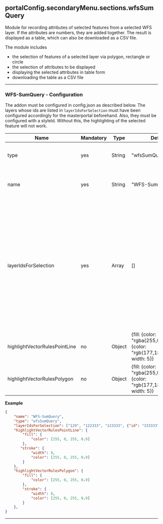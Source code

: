 ## portalConfig.secondaryMenu.sections.wfsSumQuery

Module for recording attributes of selected features from a selected WFS layer. If the attributes are numbers, they are added together. The result is displayed as a table, which can also be downloaded as a CSV file.

The module includes

* the selection of features of a selected layer via polygon, rectangle or circle
* the selection of attributes to be displayed
* displaying the selected attributes in table form
* downloading the table as a CSV file


***


### WFS-SumQuery - Configuration

The addon must be configured in config.json as described below. The layers whose ids are listed in `layerIdsForSelection` must have been configured accordingly for the masterportal beforehand. Also, they must be configured with a styleId. Without this, the highlighting of the selected feature will not work.

|Name|Mandatory|Type|Default|Description|Expert|
|----|-------------|---|-------|------------|------|
|type|yes|String|"wfsSumQuery"|The type used to identify the module.|false|
|name|yes|String|"WFS-SumQuery"|The title of the module or the entry in the menu.|false|
|layerIdsForSelection|yes|Array|[]|The layer ids of the layers which should be available for the tool. Can be specified as an object to indicate the server of the service. The default for the server is “deegree”. Esri is not supported yet. |false|
|highlightVectorRulesPointLine|no|Object|{fill: {color: "rgba(255,0,0)"},stroke: {color: "rgb(177,18,37)", width: 5}}|The highlight coloring for points and linestrings.|false|
|highlightVectorRulesPolygon|no|Object|{fill: {color: "rgba(255,0,0)"},stroke: {color: "rgb(177,18,37)", width: 5}}|The highlight coloring for polygons.|false|


**Example**
```json
{
    "name": "WFS-SumQuery",
    "type": "wfsSumQuery",
    "layerIdsForSelection": ["129", "122333", "123333", {"id": "333333", "type": "qgis"}],
    "highlightVectorRulesPointLine": {
        "fill": {
            "color": [255, 0, 255, 0.9]
        },
       "stroke": {
            "width": 8,
            "color": [255, 0, 255, 0.9]
        }
    },
    "highlightVectorRulesPolygon": {
        "fill": {
            "color": [255, 0, 255, 0.9]
        },
        "stroke": {
            "width": 8,
            "color": [255, 0, 255, 0.9]
        }
    },
}
```

***
